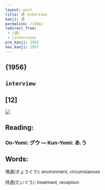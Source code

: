 ```yaml
---
layout: post
title: 遇 interview
kanji: 遇
permalink: /1956/
redirect_from:
 - /遇/
 - /interview/
pre_kanji: 1955
nex_kanji: 1957
---
```


## {1956}

## `interview`

## [12]

<div class="stroke"><img src="E98187.png" /></div>

## Reading:

### On-Yomi: グウ &mdash; Kun-Yomi: あ.う

## Words:

境遇(きょうぐう): environment, circumstances

待遇(たいぐう): treatment, reception
